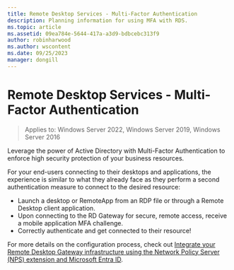 ```yaml
---
title: Remote Desktop Services - Multi-Factor Authentication
description: Planning information for using MFA with RDS.
ms.topic: article
ms.assetid: 09ea784e-5644-417a-a3d9-bdbcebc313f9
author: robinharwood
ms.author: wscontent
ms.date: 09/25/2023
manager: dongill
---
```

# Remote Desktop Services - Multi-Factor Authentication

>Applies to: Windows Server 2022, Windows Server 2019, Windows Server 2016

Leverage the power of Active Directory with Multi-Factor Authentication to enforce high security protection of your business resources.

For your end-users connecting to their desktops and applications, the experience is similar to what they already face as they perform a second authentication measure to connect to the desired resource:

- Launch a desktop or RemoteApp from an RDP file or through a Remote Desktop client application.
- Upon connecting to the RD Gateway for secure, remote access, receive a mobile application MFA challenge.
- Correctly authenticate and get connected to their resource!

For more details on the configuration process, check out [Integrate your Remote Desktop Gateway infrastructure using the Network Policy Server (NPS) extension and Microsoft Entra ID](/azure/multi-factor-authentication/nps-extension-remote-desktop-gateway).
